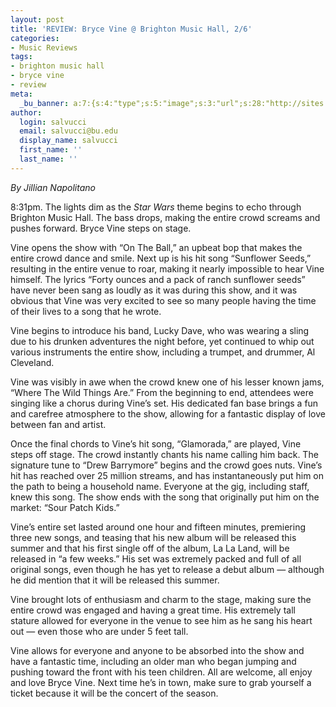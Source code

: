 ```yaml
---
layout: post
title: 'REVIEW: Bryce Vine @ Brighton Music Hall, 2/6'
categories:
- Music Reviews
tags:
- brighton music hall
- bryce vine
- review
meta:
  _bu_banner: a:7:{s:4:"type";s:5:"image";s:3:"url";s:28:"http://sites.bu.edu/wtbu/files/2019/01/vine.jpg";s:3:"alt";s:0:"";s:7:"post_id";s:4:"3474";s:4:"html";s:0:"";s:8:"position";s:12:"contentWidth";s:7:"caption";s:0:"";}
author:
  login: salvucci
  email: salvucci@bu.edu
  display_name: salvucci
  first_name: ''
  last_name: ''
---
```

_By Jillian Napolitano_

8:31pm. The lights dim as the _Star Wars_ theme begins to echo through Brighton Music Hall. The bass drops, making the entire crowd screams and pushes forward. Bryce Vine steps on stage.

Vine opens the show with “On The Ball,” an upbeat bop that makes the entire crowd dance and smile. Next up is his hit song “Sunflower Seeds,” resulting in the entire venue to roar, making it nearly impossible to hear Vine himself. The lyrics “Forty ounces and a pack of ranch sunflower seeds” have never been sang as loudly as it was during this show, and it was obvious that Vine was very excited to see so many people having the time of their lives to a song that he wrote.

Vine begins to introduce his band, Lucky Dave, who was wearing a sling due to his drunken adventures the night before, yet continued to whip out various instruments the entire show, including a trumpet, and drummer, Al Cleveland.

Vine was visibly in awe when the crowd knew one of his lesser known jams, “Where The Wild Things Are.” From the beginning to end, attendees were singing like a chorus during Vine’s set. His dedicated fan base brings a fun and carefree atmosphere to the show, allowing for a fantastic display of love between fan and artist.

Once the final chords to Vine’s hit song, “Glamorada,” are played, Vine steps off stage. The crowd instantly chants his name calling him back. The signature tune to “Drew Barrymore” begins and the crowd goes nuts. Vine’s hit has reached over 25 million streams, and has instantaneously put him on the path to being a household name. Everyone at the gig, including staff, knew this song. The show ends with the song that originally put him on the market: “Sour Patch Kids.”

Vine’s entire set lasted around one hour and fifteen minutes, premiering three new songs, and teasing that his new album will be released this summer and that his first single off of the album, La La Land, will be released in “a few weeks.” His set was extremely packed and full of all original songs, even though he has yet to release a debut album — although he did mention that it will be released this summer.

Vine brought lots of enthusiasm and charm to the stage, making sure the entire crowd was engaged and having a great time. His extremely tall stature allowed for everyone in the venue to see him as he sang his heart out — even those who are under 5 feet tall.

Vine allows for everyone and anyone to be absorbed into the show and have a fantastic time, including an older man who began jumping and pushing toward the front with his teen children. All are welcome, all enjoy and love Bryce Vine. Next time he’s in town, make sure to grab yourself a ticket because it will be the concert of the season.